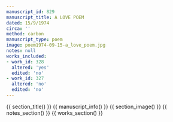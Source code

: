 ```yaml
---
manuscript_id: 829
manuscript_title: A LOVE POEM
dated: 15/9/1974
circa: ''
method: carbon
manuscript_type: poem
image: poem1974-09-15-a_love_poem.jpg
notes: null
works_included:
- work_id: 328
  altered: 'yes'
  edited: 'no'
- work_id: 327
  altered: 'no'
  edited: 'no'
---
```


{{ section_title() }}
{{ manuscript_info() }}
{{ section_image() }}
{{ notes_section() }}
{{ works_section() }}
